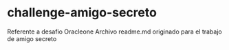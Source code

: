 # challenge-amigo-secreto
Referente a desafio Oracleone
Archivo readme.md originado para el trabajo de amigo secreto
